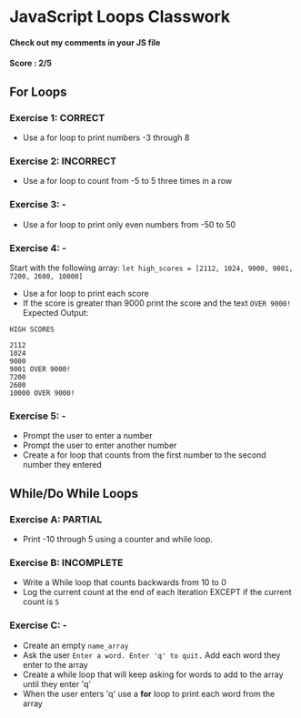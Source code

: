 # JavaScript Loops Classwork
#### Check out my comments in your JS file
#### Score : 2/5
## For Loops

### Exercise 1: CORRECT
- Use a for loop to print numbers -3 through 8

### Exercise 2: INCORRECT
- Use a for loop to count from -5 to 5 three times in a row

### Exercise 3: -
- Use a for loop to print only even numbers from -50 to 50

### Exercise 4: -
Start with the following array:
`let high_scores = [2112, 1024, 9000, 9001, 7200, 2600, 10000]`

- Use a for loop to print each score
- If the score is greater than 9000 print the score and the text `OVER 9000!`
Expected Output:
```
HIGH SCORES

2112
1024
9000
9001 OVER 9000!
7200
2600
10000 OVER 9000!
```

### Exercise 5: -
- Prompt the user to enter a number 
- Prompt the user to enter another number 
- Create a for loop that counts from the first number to the second number they entered


## While/Do While Loops

### Exercise A: PARTIAL
- Print -10 through 5 using a counter and while loop.

### Exercise B: INCOMPLETE
- Write a While loop that counts backwards from 10 to 0
- Log the current count at the end of each iteration EXCEPT if the current count is ```5```

### Exercise C: - 
- Create an empty `name_array`
- Ask the user ```Enter a word. Enter 'q' to quit.``` Add each word they enter to the array
- Create a while loop that will keep asking for words to add to the array until they enter 'q'
- When the user enters 'q' use a **for** loop to print each word from the array


